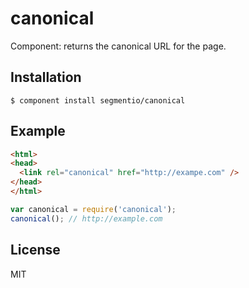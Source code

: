 
# canonical

  Component: returns the canonical URL for the page.

## Installation

    $ component install segmentio/canonical

## Example

```html
<html>
<head>
  <link rel="canonical" href="http://exampe.com" />
</head>
</html>
```

```js
var canonical = require('canonical');
canonical(); // http://example.com
```

## License

  MIT
